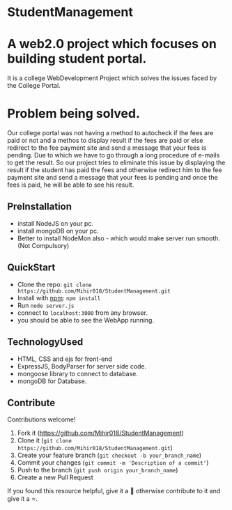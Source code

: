 # StudentManagement
# A web2.0 project which focuses on building student portal.

It is a college WebDevelopment Project which solves the issues faced by the College Portal.

# Problem being solved.
Our college portal was not having a method to autocheck if the fees are paid or not and a methos to display result if the fees are paid or else redirect to
the fee payment site and send a message that your fees is pending. Due to which we have to go through a long procedure of e-mails to get the result.
So our project tries to eliminate this issue by displaying the result if the student has paid the fees and otherwise redirect him to the fee payment site and
send a message that your fees is pending and once the fees is paid, he will be able to see his result.

## PreInstallation
- install NodeJS on your pc.
- install mongoDB on your pc.
- Better to install NodeMon also - which would make server run smooth. (Not Compulsory)

## QuickStart
- Clone the repo: `git clone https://github.com/Mihir018/StudentManagement.git`
- Install with [npm](https://www.npmjs.com/): `npm install`
- Run `node server.js`
- connect to `localhost:3000` from any browser.
- you should be able to see the WebApp running.

## TechnologyUsed
- HTML, CSS and ejs for front-end
- ExpressJS, BodyParser for server side code.
- mongoose library to connect to database.
- mongoDB for Database.

## Contribute

Contributions welcome!

1.  Fork it (<https://github.com/Mihir018/StudentManagement>)
2.  Clone it (`git clone https://github.com/Mihir018/StudentManagement.git`)
3.  Create your feature branch (`git checkout -b your_branch_name`)
4.  Commit your changes (`git commit -m 'Description of a commit'`)
5.  Push to the branch (`git push origin your_branch_name`)
6.  Create a new Pull Request

If you found this resource helpful, give it a 🌟 otherwise contribute to it and give it a ⭐️.
